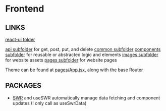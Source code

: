 # Frontend 

## LINKS

[react-ui folder](/react-ui/)

[api subfolder](/react-ui/api) for get, post, put, and delete
[common subfolder](/react-ui/common)
[components subfolder](/react-ui/components) for reusable or abstracted logic and elements
[images subfolder](/react-ui/images) for website assets
[pages subfolder](/react-ui/pages) for website pages

Theme can be found at [pages/App.jsx](/react-ui/pages/App.jsx), along with the base Router

## PACKAGES

- [SWR](https://github.com/vercel/swr) and useSWR automatically manage data fetching and component updates (! only call as useSwrData)